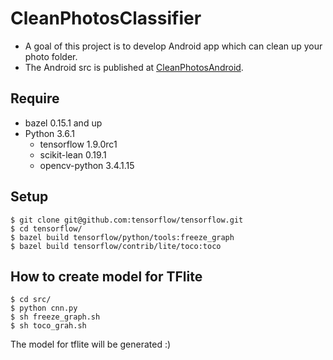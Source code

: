 # CleanPhotosClassifier
- A goal of this project is to develop Android app which can clean up your photo folder.
- The Android src is published at [CleanPhotosAndroid](https://github.com/masaponto/CleanPhotosAndroid).

## Require 
- bazel 0.15.1 and up
- Python 3.6.1
  - tensorflow 1.9.0rc1 
  - scikit-lean 0.19.1 
  - opencv-python 3.4.1.15 

## Setup
```
$ git clone git@github.com:tensorflow/tensorflow.git 
$ cd tensorflow/
$ bazel build tensorflow/python/tools:freeze_graph
$ bazel build tensorflow/contrib/lite/toco:toco 
```

## How to create model for TFlite
```
$ cd src/
$ python cnn.py
$ sh freeze_graph.sh
$ sh toco_grah.sh
```
The model for tflite will be generated :)   

